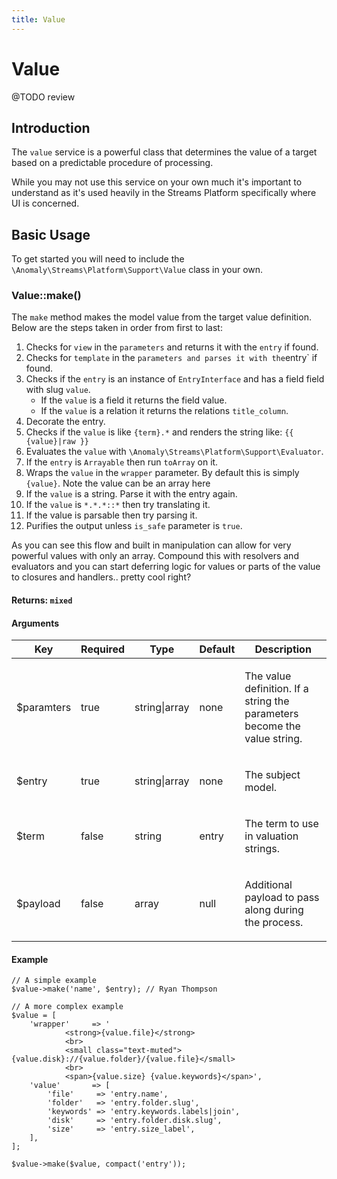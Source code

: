 ```yaml
---
title: Value
---
```


# Value

<div class="documentation__toc"></div>

@TODO review

## Introduction

The `value` service is a powerful class that determines the value of a target based on a predictable procedure of processing.

While you may not use this service on your own much it's important to understand as it's used heavily in the Streams Platform specifically where UI is concerned.

## Basic Usage

To get started you will need to include the `\Anomaly\Streams\Platform\Support\Value` class in your own.

### Value::make()

The `make` method makes the model value from the target value definition. Below are the steps taken in order from first to last:

1.  Checks for `view` in the `parameters` and returns it with the `entry` if found.
2.  Checks for `template` in the `parameters and parses it with the`entry` if found.
3.  Checks if the `entry` is an instance of `EntryInterface` and has a field field with slug `value`.
    *   If the `value` is a field it returns the field value.
    *   If the `value` is a relation it returns the relations `title_column`.
4.  Decorate the entry.
5.  Checks if the `value` is like `{term}.*` and renders the string like: `{{ {value}|raw }}`
6.  Evaluates the `value` with `\Anomaly\Streams\Platform\Support\Evaluator`.
7.  If the `entry` is `Arrayable` then run `toArray` on it.
8.  Wraps the `value` in the `wrapper` parameter. By default this is simply `{value}`. Note the value can be an array here
9.  If the `value` is a string. Parse it with the entry again.
10.  If the `value` is `*.*.*::*` then try translating it.
11.  If the value is parsable then try parsing it.
12.  Purifies the output unless `is_safe` parameter is `true`.

As you can see this flow and built in manipulation can allow for very powerful values with only an array. Compound this with resolvers and evaluators and you can start deferring logic for values or parts of the value to closures and handlers.. pretty cool right?

#### Returns: `mixed`

#### Arguments

<table class="table table-bordered table-striped">

<thead>

<tr>

<th>Key</th>

<th>Required</th>

<th>Type</th>

<th>Default</th>

<th>Description</th>

</tr>

</thead>

<tbody>

<tr>

<td>

$paramters

</td>

<td>

true

</td>

<td>

string|array

</td>

<td>

none

</td>

<td>

The value definition. If a string the parameters become the value string.

</td>

</tr>

<tr>

<td>

$entry

</td>

<td>

true

</td>

<td>

string|array

</td>

<td>

none

</td>

<td>

The subject model.

</td>

</tr>

<tr>

<td>

$term

</td>

<td>

false

</td>

<td>

string

</td>

<td>

entry

</td>

<td>

The term to use in valuation strings.

</td>

</tr>

<tr>

<td>

$payload

</td>

<td>

false

</td>

<td>

array

</td>

<td>

null

</td>

<td>

Additional payload to pass along during the process.

</td>

</tr>

</tbody>

</table>

#### Example

    // A simple example
    $value->make('name', $entry); // Ryan Thompson

    // A more complex example
    $value = [
        'wrapper'     => '
                <strong>{value.file}</strong>
                <br>
                <small class="text-muted">{value.disk}://{value.folder}/{value.file}</small>
                <br>
                <span>{value.size} {value.keywords}</span>',
        'value'       => [
            'file'     => 'entry.name',
            'folder'   => 'entry.folder.slug',
            'keywords' => 'entry.keywords.labels|join',
            'disk'     => 'entry.folder.disk.slug',
            'size'     => 'entry.size_label',
        ],
    ];

    $value->make($value, compact('entry'));

